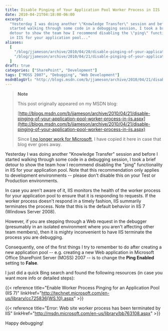 ```yaml
---
title: Disable Pinging of Your Application Pool Worker Process in IIS
date: 2010-04-21T04:18:00-06:00
excerpt:
  "Yesterday I was doing another \"Knowledge Transfer\" session and before I
  started walking through some code in a debugging session, I took a brief
  detour to show the team how I recommend disabling the \"ping\" functionality
  in IIS for your application pool..."
aliases:
  [
    "/blog/jjameson/archive/2010/04/20/disable-pinging-of-your-application-pool-worker-process-in-iis.aspx",
    "/blog/jjameson/archive/2010/04/21/disable-pinging-of-your-application-pool-worker-process-in-iis.aspx",
  ]
draft: true
categories: ["SharePoint", "Development"]
tags: ["MOSS 2007", "Debugging", "Web Development"]
msdnBlogUrl: "http://blogs.msdn.com/b/jjameson/archive/2010/04/21/disable-pinging-of-your-application-pool-worker-process-in-iis.aspx"
---
```


> **Note**
>
> This post originally appeared on my MSDN blog:
>
> [http://blogs.msdn.com/b/jjameson/archive/2010/04/21/disable-pinging-of-your-application-pool-worker-process-in-iis.aspx](http://blogs.msdn.com/b/jjameson/archive/2010/04/21/disable-pinging-of-your-application-pool-worker-process-in-iis.aspx)
>
> Since
> [I no longer work for Microsoft](/blog/jjameson/2011/09/02/last-day-with-microsoft),
> I have copied it here in case that blog ever goes away.

Yesterday I was doing another "Knowledge Transfer" session and before I started
walking through some code in a debugging session, I took a brief detour to show
the team how I recommend disabling the "ping" functionality in IIS for your
application pool. Note that this recommendation only applies to development
environments -- please don't disable this on your Test or Production
environments.

In case you aren't aware of it, IIS monitors the health of the worker process
for your application pool to ensure that it is responding to requests. If the
worker process doesn't respond in a timely fashion, IIS summarily terminates the
process. Note that this is the default behavior in IIS 7 (Windows Server 2008).

However, if you are stepping through a Web request in the debugger (presumably
in an isolated environment where you aren't affecting other team members), then
it is mighty inconvenient to have IIS terminate the process you are debugging.

Consequently, one of the first things I try to remember to do after creating a
new application pool -- e.g. creating a new Web application in Microsoft Office
SharePoint Server (MOSS) 2007 -- is to change the **Ping Enabled** setting to
**False**.

I just did a quick Bing search and found the following resources (in case you
want more info or detailed steps):

{{< reference
title="Enable Worker Process Pinging for an Application Pool (IIS 7)"
linkHref="http://technet.microsoft.com/en-us/library/cc725836(WS.10).aspx" >}}

{{< reference title="Error: Web site worker process has been terminated by IIS"
linkHref="http://msdn.microsoft.com/en-us/library/bb763108.aspx" >}}

Happy debugging!
